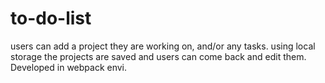 # to-do-list
users can add a project they are working on, and/or any tasks. using local storage the projects are saved and users can come back and edit them. Developed in webpack envi.
